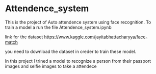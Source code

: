 # Attendence_system
This is the project of Auto attendence system using face recognition.
To train a model a run the file Attendence_system.ipynb

link for the dataset https://www.kaggle.com/jayitabhattacharyya/face-match

you need to download the dataset in oreder to train these model.

In this project I trined a model to recognize a person from their passport images and selfie images to take a attendece

